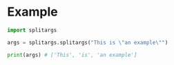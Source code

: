 # Example
```python
import splitargs

args = splitargs.splitargs("This is \"an example\"")

print(args) # ['This', 'is', 'an example']
```
